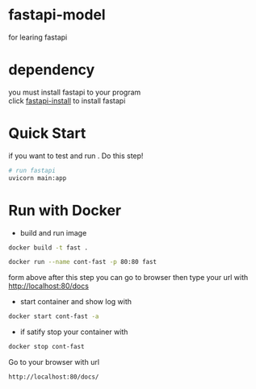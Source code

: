 # fastapi-model

for learing fastapi

# dependency

you must install fastapi to your program <br>
click [fastapi-install](https://fastapi.tiangolo.com/#installation) to install fastapi

# Quick Start

if you want to test and run . Do this step!

```bash
# run fastapi
uvicorn main:app
```

# Run with Docker
- build and run image <br>
```bash
docker build -t fast .

docker run --name cont-fast -p 80:80 fast
```
form above after this step you can go to browser then type your url with [http://localhost:80/docs](http://localhost:80/docs) <br>

- start container and show log with
```bash
docker start cont-fast -a
```

- if satify stop your container with
```bash
docker stop cont-fast
```

Go to your browser with url
```bash
http://localhost:80/docs/
```

